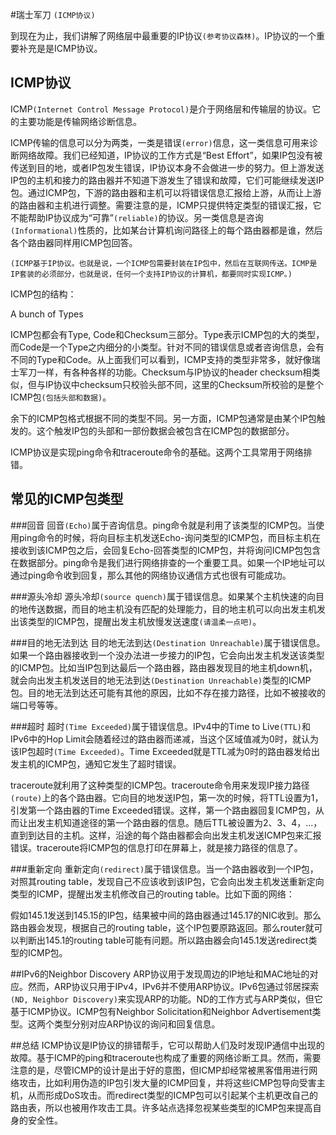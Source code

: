 #瑞士军刀 `(ICMP协议)`
 
到现在为止，我们讲解了网络层中最重要的IP协议`(参考协议森林)`。IP协议的一个重要补充是是ICMP协议。

## ICMP协议
ICMP`(Internet Control Message Protocol)`是介于网络层和传输层的协议。它的主要功能是传输网络诊断信息。

ICMP传输的信息可以分为两类，一类是错误`(error)`信息，这一类信息可用来诊断网络故障。我们已经知道，IP协议的工作方式是“Best Effort”，如果IP包没有被传送到目的地，或者IP包发生错误，IP协议本身不会做进一步的努力。但上游发送IP包的主机和接力的路由器并不知道下游发生了错误和故障，它们可能继续发送IP包。通过ICMP包，下游的路由器和主机可以将错误信息汇报给上游，从而让上游的路由器和主机进行调整。需要注意的是，ICMP只提供特定类型的错误汇报，它不能帮助IP协议成为“可靠”`(reliable)`的协议。另一类信息是咨询`(Informational)`性质的，比如某台计算机询问路径上的每个路由器都是谁，然后各个路由器同样用ICMP包回答。

`(ICMP基于IP协议。也就是说，一个ICMP包需要封装在IP包中，然后在互联网传送。ICMP是IP套装的必须部分，也就是说，任何一个支持IP协议的计算机，都要同时实现ICMP。)`

ICMP包的结构：

A bunch of Types

ICMP包都会有Type,
Code和Checksum三部分。Type表示ICMP包的大的类型，而Code是一个Type之内细分的小类型。针对不同的错误信息或者咨询信息，会有不同的Type和Code。从上面我们可以看到，ICMP支持的类型非常多，就好像瑞士军刀一样，有各种各样的功能。Checksum与IP协议的header
checksum相类似，但与IP协议中checksum只校验头部不同，这里的Checksum所校验的是整个ICMP包`(包括头部和数据)`。

余下的ICMP包格式根据不同的类型不同。另一方面，ICMP包通常是由某个IP包触发的。这个触发IP包的头部和一部份数据会被包含在ICMP包的数据部分。

ICMP协议是实现ping命令和traceroute命令的基础。这两个工具常用于网络排错。

 
## 常见的ICMP包类型
###回音
回音`(Echo)`属于咨询信息。ping命令就是利用了该类型的ICMP包。当使用ping命令的时候，将向目标主机发送Echo-询问类型的ICMP包，而目标主机在接收到该ICMP包之后，会回复Echo-回答类型的ICMP包，并将询问ICMP包包含在数据部分。ping命令是我们进行网络排查的一个重要工具。如果一个IP地址可以通过ping命令收到回复，那么其他的网络协议通信方式也很有可能成功。

###源头冷却
源头冷却`(source quench)`属于错误信息。如果某个主机快速的向目的地传送数据，而目的地主机没有匹配的处理能力，目的地主机可以向出发主机发出该类型的ICMP包，提醒出发主机放慢发送速度`(请温柔一点吧)`。
 
###目的地无法到达
目的地无法到达`(Destination
Unreachable)`属于错误信息。如果一个路由器接收到一个没办法进一步接力的IP包，它会向出发主机发送该类型的ICMP包。比如当IP包到达最后一个路由器，路由器发现目的地主机down机，就会向出发主机发送目的地无法到达`(Destination Unreachable)`类型的ICMP包。目的地无法到达还可能有其他的原因，比如不存在接力路径，比如不被接收的端口号等等。

###超时
超时`(Time Exceeded)`属于错误信息。IPv4中的Time to Live`(TTL)`和IPv6中的Hop
Limit会随着经过的路由器而递减，当这个区域值减为0时，就认为该IP包超时`(Time Exceeded)`。Time Exceeded就是TTL减为0时的路由器发给出发主机的ICMP包，通知它发生了超时错误。

traceroute就利用了这种类型的ICMP包。traceroute命令用来发现IP接力路径`(route)`上的各个路由器。它向目的地发送IP包，第一次的时候，将TTL设置为1，引发第一个路由器的Time
Exceeded错误。这样，第一个路由器回复ICMP包，从而让出发主机知道途径的第一个路由器的信息。随后TTL被设置为2、3、4，...，直到到达目的主机。这样，沿途的每个路由器都会向出发主机发送ICMP包来汇报错误。traceroute将ICMP包的信息打印在屏幕上，就是接力路径的信息了。

###重新定向
重新定向`(redirect)`属于错误信息。当一个路由器收到一个IP包，对照其routing
table，发现自己不应该收到该IP包，它会向出发主机发送重新定向类型的ICMP，提醒出发主机修改自己的routing
table。比如下面的网络：

假如145.1发送到145.15的IP包，结果被中间的路由器通过145.17的NIC收到。那么路由器会发现，根据自己的routing
table，这个IP包要原路返回。那么router就可以判断出145.1的routing
table可能有问题。所以路由器会向145.1发送redirect类型的ICMP包。
 
##IPv6的Neighbor Discovery
ARP协议用于发现周边的IP地址和MAC地址的对应。然而，ARP协议只用于IPv4，IPv6并不使用ARP协议。IPv6包通过邻居探索`(ND, Neighbor Discovery)`来实现ARP的功能。ND的工作方式与ARP类似，但它基于ICMP协议。ICMP包有Neighbor Solicitation和Neighbor
Advertisement类型。这两个类型分别对应ARP协议的询问和回复信息。

##总结
ICMP协议是IP协议的排错帮手，它可以帮助人们及时发现IP通信中出现的故障。基于ICMP的ping和traceroute也构成了重要的网络诊断工具。然而，需要注意的是，尽管ICMP的设计是出于好的意图，但ICMP却经常被黑客借用进行网络攻击，比如利用伪造的IP包引发大量的ICMP回复，并将这些ICMP包导向受害主机，从而形成DoS攻击。而redirect类型的ICMP包可以引起某个主机更改自己的路由表，所以也被用作攻击工具。许多站点选择忽视某些类型的ICMP包来提高自身的安全性。
